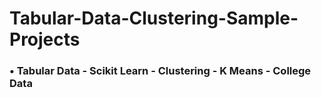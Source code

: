 # Tabular-Data-Clustering-Sample-Projects
### •	Tabular Data - Scikit Learn - Clustering - K Means - College Data
